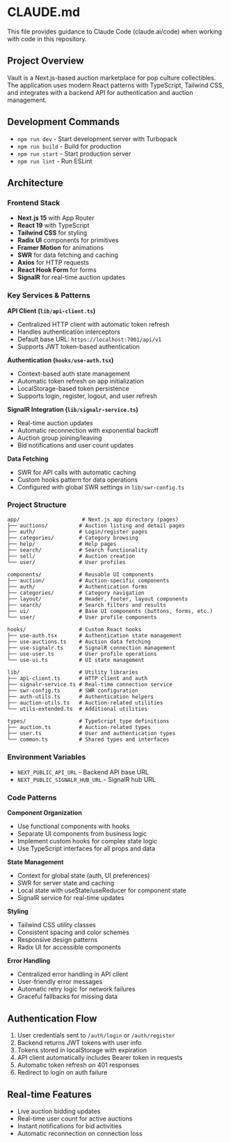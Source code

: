 # CLAUDE.md

This file provides guidance to Claude Code (claude.ai/code) when working with code in this repository.

## Project Overview

Vault is a Next.js-based auction marketplace for pop culture collectibles. The application uses modern React patterns with TypeScript, Tailwind CSS, and integrates with a backend API for authentication and auction management.

## Development Commands

- `npm run dev` - Start development server with Turbopack
- `npm run build` - Build for production
- `npm run start` - Start production server
- `npm run lint` - Run ESLint

## Architecture

### Frontend Stack
- **Next.js 15** with App Router
- **React 19** with TypeScript
- **Tailwind CSS** for styling
- **Radix UI** components for primitives
- **Framer Motion** for animations
- **SWR** for data fetching and caching
- **Axios** for HTTP requests
- **React Hook Form** for forms
- **SignalR** for real-time auction updates

### Key Services & Patterns

**API Client (`lib/api-client.ts`)**
- Centralized HTTP client with automatic token refresh
- Handles authentication interceptors
- Default base URL: `https://localhost:7001/api/v1`
- Supports JWT token-based authentication

**Authentication (`hooks/use-auth.tsx`)**
- Context-based auth state management
- Automatic token refresh on app initialization
- LocalStorage-based token persistence
- Supports login, register, logout, and user refresh

**SignalR Integration (`lib/signalr-service.ts`)**
- Real-time auction updates
- Automatic reconnection with exponential backoff
- Auction group joining/leaving
- Bid notifications and user count updates

**Data Fetching**
- SWR for API calls with automatic caching
- Custom hooks pattern for data operations
- Configured with global SWR settings in `lib/swr-config.ts`

### Project Structure

```
app/                    # Next.js app directory (pages)
├── auctions/          # Auction listing and detail pages
├── auth/              # Login/register pages
├── categories/        # Category browsing
├── help/              # Help pages
├── search/            # Search functionality
├── sell/              # Auction creation
└── user/              # User profiles

components/            # Reusable UI components
├── auction/           # Auction-specific components
├── auth/              # Authentication forms
├── categories/        # Category navigation
├── layout/            # Header, footer, layout components
├── search/            # Search filters and results
├── ui/                # Base UI components (buttons, forms, etc.)
└── user/              # User profile components

hooks/                 # Custom React hooks
├── use-auth.tsx       # Authentication state management
├── use-auctions.ts    # Auction data fetching
├── use-signalr.ts     # SignalR connection management
├── use-user.ts        # User profile operations
└── use-ui.ts          # UI state management

lib/                   # Utility libraries
├── api-client.ts      # HTTP client and auth
├── signalr-service.ts # Real-time connection service
├── swr-config.ts      # SWR configuration
├── auth-utils.ts      # Authentication helpers
├── auction-utils.ts   # Auction-related utilities
└── utils-extended.ts  # Additional utilities

types/                 # TypeScript type definitions
├── auction.ts         # Auction-related types
├── user.ts            # User and authentication types
└── common.ts          # Shared types and interfaces
```

### Environment Variables

- `NEXT_PUBLIC_API_URL` - Backend API base URL
- `NEXT_PUBLIC_SIGNALR_HUB_URL` - SignalR hub URL

### Code Patterns

**Component Organization**
- Use functional components with hooks
- Separate UI components from business logic
- Implement custom hooks for complex state logic
- Use TypeScript interfaces for all props and data

**State Management**
- Context for global state (auth, UI preferences)
- SWR for server state and caching
- Local state with useState/useReducer for component state
- SignalR service for real-time updates

**Styling**
- Tailwind CSS utility classes
- Consistent spacing and color schemes
- Responsive design patterns
- Radix UI for accessible components

**Error Handling**
- Centralized error handling in API client
- User-friendly error messages
- Automatic retry logic for network failures
- Graceful fallbacks for missing data

## Authentication Flow

1. User credentials sent to `/auth/login` or `/auth/register`
2. Backend returns JWT tokens with user info
3. Tokens stored in localStorage with expiration
4. API client automatically includes Bearer token in requests
5. Automatic token refresh on 401 responses
6. Redirect to login on auth failure

## Real-time Features

- Live auction bidding updates
- Real-time user count for active auctions
- Instant notifications for bid activities
- Automatic reconnection on connection loss